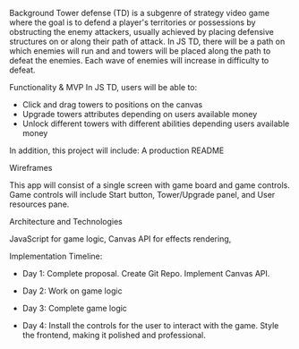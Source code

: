 Background
Tower defense (TD) is a subgenre of strategy video game where the goal is to defend a player's territories or possessions by obstructing the enemy attackers, usually achieved by placing defensive structures on or along their path of attack. In JS TD, there will be a path on which enemies will run and and towers will be placed along the path to defeat the enemies. Each wave of enemies will increase in difficulty to defeat.

Functionality & MVP
In JS TD, users will be able to:

- Click and drag towers to positions on the canvas
- Upgrade towers attributes depending on users available money
- Unlock different towers with different abilities depending users available money


In addition, this project will include:
A production README

Wireframes

This app will consist of a single screen with game board and game controls. Game controls will include Start button, Tower/Upgrade panel, and User resources pane.

Architecture and Technologies

JavaScript for game logic,
Canvas API for effects rendering,

Implementation Timeline:
- Day 1: Complete proposal. Create Git Repo. Implement Canvas API.

- Day 2: Work on game logic

- Day 3: Complete game logic

- Day 4: Install the controls for the user to interact with the game. Style the frontend, making it polished and professional.